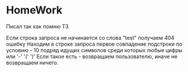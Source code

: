 # HomeWork
Писал так как помню ТЗ

Если строка запроса не начинается со слова "test" получаем 404 ошибку
Находим в строке запроса первое совпадение подстроки по условию - 10 подряд идущих символов среди которых любые цифры или '-' '(' ')'
Если такое есть - возвращаем пользователю, иначе не возвращаем ничего.
